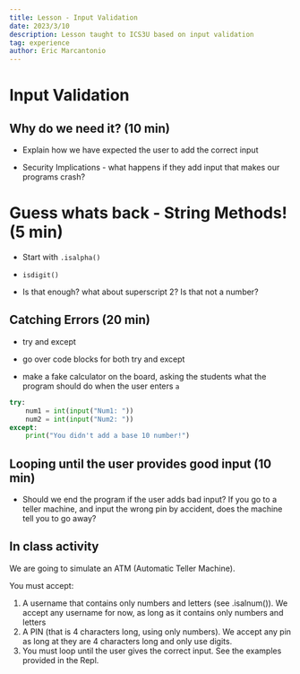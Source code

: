```yaml
---
title: Lesson - Input Validation
date: 2023/3/10
description: Lesson taught to ICS3U based on input validation
tag: experience
author: Eric Marcantonio
---
```


# Input Validation

## Why do we need it? (10 min)

- Explain how we have expected the user to add the correct input

- Security Implications - what happens if they add input that makes our programs crash?


# Guess whats back - String Methods! (5 min)

- Start with `.isalpha()`

- `isdigit()`

- Is that enough? what about superscript 2? Is that not a number?

## Catching Errors (20 min)

- try and except

- go over code blocks for both try and except

- make a fake calculator on the board, asking the students what the program should do when the user enters `a`

```python
try:
    num1 = int(input("Num1: "))
    num2 = int(input("Num2: "))
except:
    print("You didn't add a base 10 number!")
```

## Looping until the user provides good input (10 min)

- Should we end the program if the user adds bad input? If you go to a teller machine, and input the wrong pin by accident, does the machine tell you to go away?


## In class activity

We are going to simulate an ATM (Automatic Teller Machine).

You must accept:

1. A username that contains only numbers and letters (see .isalnum()). We accept any username for now, as long as it contains only numbers and letters
2. A PIN (that is 4 characters long, using only numbers). We accept any pin as long at they are 4 characters long and only use digits.
3. You must loop until the user gives the correct input. See the examples provided in the Repl.


